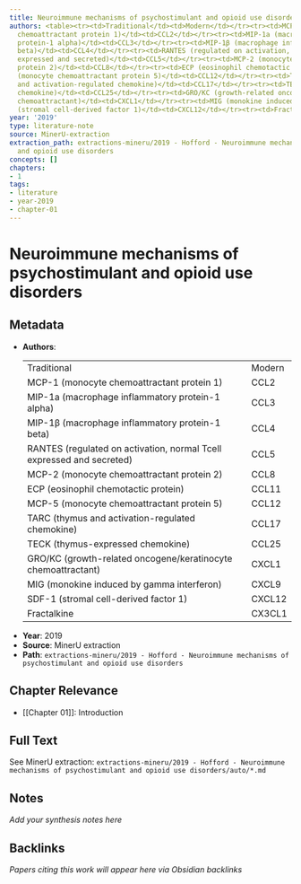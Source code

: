 ```yaml
---
title: Neuroimmune mechanisms of psychostimulant and opioid use disorders
authors: <table><tr><td>Traditional</td><td>Modern</td></tr><tr><td>MCP-1 (monocyte
  chemoattractant protein 1)</td><td>CCL2</td></tr><tr><td>MIP-1a (macrophage inflammatory
  protein-1 alpha)</td><td>CCL3</td></tr><tr><td>MIP-1β (macrophage inflammatory protein-1
  beta)</td><td>CCL4</td></tr><tr><td>RANTES (regulated on activation, normal Tcell
  expressed and secreted)</td><td>CCL5</td></tr><tr><td>MCP-2 (monocyte chemoattractant
  protein 2)</td><td>CCL8</td></tr><tr><td>ECP (eosinophil chemotactic protein)</td><td>CCL11</td></tr><tr><td>MCP-5
  (monocyte chemoattractant protein 5)</td><td>CCL12</td></tr><tr><td>TARC (thymus
  and activation-regulated chemokine)</td><td>CCL17</td></tr><tr><td>TECK (thymus-expressed
  chemokine)</td><td>CCL25</td></tr><tr><td>GRO/KC (growth-related oncogene/keratinocyte
  chemoattractant)</td><td>CXCL1</td></tr><tr><td>MIG (monokine induced by gamma interferon)</td><td>CXCL9</td></tr><tr><td>SDF-1
  (stromal cell-derived factor 1)</td><td>CXCL12</td></tr><tr><td>Fractalkine</td><td>CX3CL1</td></tr></table>
year: '2019'
type: literature-note
source: MinerU-extraction
extraction_path: extractions-mineru/2019 - Hofford - Neuroimmune mechanisms of psychostimulant
  and opioid use disorders
concepts: []
chapters:
- 1
tags:
- literature
- year-2019
- chapter-01
---
```


# Neuroimmune mechanisms of psychostimulant and opioid use disorders

## Metadata

- **Authors**: <table><tr><td>Traditional</td><td>Modern</td></tr><tr><td>MCP-1 (monocyte chemoattractant protein 1)</td><td>CCL2</td></tr><tr><td>MIP-1a (macrophage inflammatory protein-1 alpha)</td><td>CCL3</td></tr><tr><td>MIP-1β (macrophage inflammatory protein-1 beta)</td><td>CCL4</td></tr><tr><td>RANTES (regulated on activation, normal Tcell expressed and secreted)</td><td>CCL5</td></tr><tr><td>MCP-2 (monocyte chemoattractant protein 2)</td><td>CCL8</td></tr><tr><td>ECP (eosinophil chemotactic protein)</td><td>CCL11</td></tr><tr><td>MCP-5 (monocyte chemoattractant protein 5)</td><td>CCL12</td></tr><tr><td>TARC (thymus and activation-regulated chemokine)</td><td>CCL17</td></tr><tr><td>TECK (thymus-expressed chemokine)</td><td>CCL25</td></tr><tr><td>GRO/KC (growth-related oncogene/keratinocyte chemoattractant)</td><td>CXCL1</td></tr><tr><td>MIG (monokine induced by gamma interferon)</td><td>CXCL9</td></tr><tr><td>SDF-1 (stromal cell-derived factor 1)</td><td>CXCL12</td></tr><tr><td>Fractalkine</td><td>CX3CL1</td></tr></table>
- **Year**: 2019
- **Source**: MinerU extraction
- **Path**: `extractions-mineru/2019 - Hofford - Neuroimmune mechanisms of psychostimulant and opioid use disorders`

## Chapter Relevance

- [[Chapter 01]]: Introduction

## Full Text

See MinerU extraction: `extractions-mineru/2019 - Hofford - Neuroimmune mechanisms of psychostimulant and opioid use disorders/auto/*.md`

## Notes

*Add your synthesis notes here*

## Backlinks

*Papers citing this work will appear here via Obsidian backlinks*
